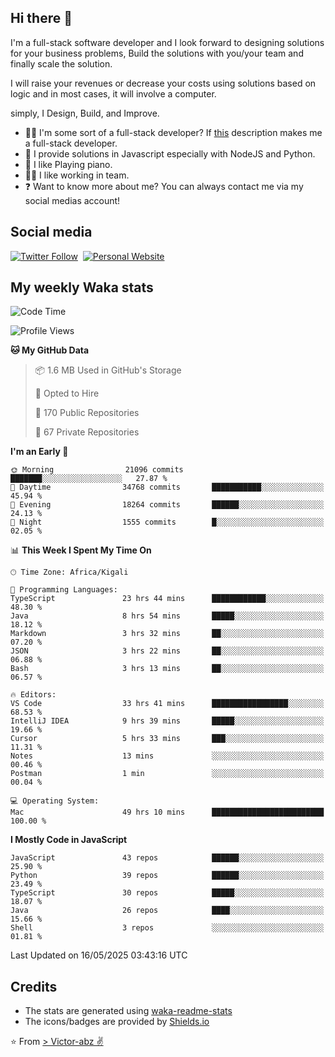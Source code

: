 ## Hi there 👋
I'm a full-stack software developer and I look forward to designing solutions for your business problems, Build the solutions with you/your team and finally scale the solution.

I will raise your revenues or decrease your costs using solutions based on logic and in most cases, it will involve a computer.

simply, I Design, Build, and Improve.

- 👨‍💻 I'm some sort of a full-stack developer? If [this](https://www.w3schools.com/whatis/whatis_fullstack.asp) description makes me a full-stack developer.
- 🌱 I provide solutions in Javascript especially with NodeJS and Python. 
- 🎹 I like Playing piano.
- 👯‍♀️ I like working in team.
- ❓ Want to know more about me? You can always contact me via my social medias account!

## Social media
[![Twitter Follow](https://img.shields.io/twitter/follow/vicky_abz?color=%231DA1F2&label=Twitter&style=for-the-badge&logo=twitter&logoColor=ffffff)](https://twitter.com/vicky_abz)
‎‎ [![Personal Website](https://img.shields.io/static/v1?label=visit&message=victor-abz.com&color=%235F021F&style=for-the-badge)](https://victor-abz.com/)

## My weekly Waka stats
<!--START_SECTION:waka-->
![Code Time](http://img.shields.io/badge/Code%20Time-1%2C573%20hrs%2039%20mins-blue)

![Profile Views](http://img.shields.io/badge/Profile%20Views-0-blue)

**🐱 My GitHub Data** 

> 📦 1.6 MB Used in GitHub's Storage 
 > 
> 💼 Opted to Hire
 > 
> 📜 170 Public Repositories 
 > 
> 🔑 67 Private Repositories 
 > 
**I'm an Early 🐤** 

```text
🌞 Morning                21096 commits       ███████░░░░░░░░░░░░░░░░░░   27.87 % 
🌆 Daytime                34768 commits       ███████████░░░░░░░░░░░░░░   45.94 % 
🌃 Evening                18264 commits       ██████░░░░░░░░░░░░░░░░░░░   24.13 % 
🌙 Night                  1555 commits        █░░░░░░░░░░░░░░░░░░░░░░░░   02.05 % 
```


📊 **This Week I Spent My Time On** 

```text
🕑︎ Time Zone: Africa/Kigali

💬 Programming Languages: 
TypeScript               23 hrs 44 mins      ████████████░░░░░░░░░░░░░   48.30 % 
Java                     8 hrs 54 mins       █████░░░░░░░░░░░░░░░░░░░░   18.12 % 
Markdown                 3 hrs 32 mins       ██░░░░░░░░░░░░░░░░░░░░░░░   07.20 % 
JSON                     3 hrs 22 mins       ██░░░░░░░░░░░░░░░░░░░░░░░   06.88 % 
Bash                     3 hrs 13 mins       ██░░░░░░░░░░░░░░░░░░░░░░░   06.57 % 

🔥 Editors: 
VS Code                  33 hrs 41 mins      █████████████████░░░░░░░░   68.53 % 
IntelliJ IDEA            9 hrs 39 mins       █████░░░░░░░░░░░░░░░░░░░░   19.66 % 
Cursor                   5 hrs 33 mins       ███░░░░░░░░░░░░░░░░░░░░░░   11.31 % 
Notes                    13 mins             ░░░░░░░░░░░░░░░░░░░░░░░░░   00.46 % 
Postman                  1 min               ░░░░░░░░░░░░░░░░░░░░░░░░░   00.04 % 

💻 Operating System: 
Mac                      49 hrs 10 mins      █████████████████████████   100.00 % 
```

**I Mostly Code in JavaScript** 

```text
JavaScript               43 repos            ██████░░░░░░░░░░░░░░░░░░░   25.90 % 
Python                   39 repos            ██████░░░░░░░░░░░░░░░░░░░   23.49 % 
TypeScript               30 repos            █████░░░░░░░░░░░░░░░░░░░░   18.07 % 
Java                     26 repos            ████░░░░░░░░░░░░░░░░░░░░░   15.66 % 
Shell                    3 repos             ░░░░░░░░░░░░░░░░░░░░░░░░░   01.81 % 
```




 Last Updated on 16/05/2025 03:43:16 UTC
<!--END_SECTION:waka-->

## Credits
- The stats are generated using [waka-readme-stats](https://github.com/anmol098/waka-readme-stats)
- The icons/badges are provided by [Shields.io](https://shields.io/)

⭐️ From [> Victor-abz ✌](https://victor-abz.com/)
